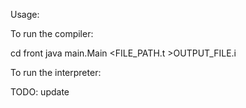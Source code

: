 Usage: 

To run the compiler:

cd front
java main.Main <FILE_PATH.t >OUTPUT_FILE.i


To run the interpreter:

TODO: update
